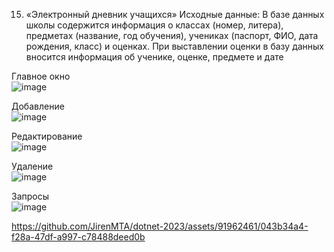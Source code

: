 15. «Электронный дневник учащихся»
Исходные данные:
В базе данных школы содержится информация о классах (номер, литера), 
предметах (название, год обучения), учениках (паспорт, ФИО, дата рождения, 
класс) и оценках. При выставлении оценки в базу данных вносится информация об 
ученике, оценке, предмете и дате

Главное окно <br />
![image](https://github.com/JirenMTA/dotnet-2023/assets/91962461/7eb8c556-e6be-404b-a5d6-885e3b2e2fc9)

Добавление <br />
![image](https://github.com/JirenMTA/dotnet-2023/assets/91962461/111635ba-e11d-456e-99f3-986870b640f5)

Редактирование <br />
![image](https://github.com/JirenMTA/dotnet-2023/assets/91962461/3677b9f1-6e50-47ab-b077-015583df54f2)

Удаление <br />
![image](https://github.com/JirenMTA/dotnet-2023/assets/91962461/9149d624-aee4-4b19-96fd-a19f80cf11de)

Запросы <br />
![image](https://github.com/JirenMTA/dotnet-2023/assets/91962461/158adf03-3218-43b2-9f31-e7750471ed9b)

https://github.com/JirenMTA/dotnet-2023/assets/91962461/043b34a4-f28a-47df-a997-c78488deed0b

